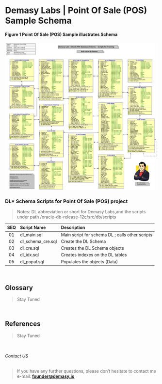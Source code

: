 # Demasy Labs | Point Of Sale (POS) Sample Schema

#### Figure 1 Point Of Sale (POS) Sample illustrates Schema 
![Alt text](https://github.com/demasylabs/Point-Of-Sale/blob/master/src/resources/images/demasylabs-erd-latest.jpg)


### DL* Schema Scripts for Point Of Sale (POS) project
> Notes: DL abbreviation or short for Demasy Labs,and the scripts under path /oracle-db-release-12c/src/db/scripts

 |SEQ  | Script Name        | Description |
 |:-:  | :---               | :------     |
 |01   | dl_main.sql        | Main script for schema DL ; calls other scripts |
 |02   | dl_schema_cre.sql  | Create the DL Schema |
 |03   | dl_cre.sql         | Creates the DL Schema objects | 
 |04   | dl_idx.sql         | Creates indexes on the DL tables | 
 |05   | dl_popul.sql       | Populates the objects (Data) | 

</br>

## Glossary
> Stay Tuned
</br>

## References
> Stay Tuned
</br>

###### Contact US
> If you have any further questions, please don’t hesitate to contact me e-mail: **founder@demasy.io**


